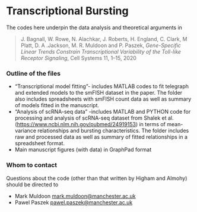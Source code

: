 # Transcriptional Bursting #

The codes here underpin the data analysis and theoretical arguments in

>J. Bagnall, W. Rowe, N. Alachkar, J. Roberts, H. England, C. Clark, M Platt, D. A .Jackson, M. R. Muldoon and P. Paszek, *Gene-Specific Linear Trends Constrain Transcriptional Variability of the Toll-like Receptor Signaling*, Cell Systems 11, 1–15, 2020


### Outline of the files ###


* “Transcriptional model fitting”- includes MATLAB codes to fit telegraph and extended models to the smFISH dataset in the paper. The folder also includes spreadsheets with smFISH count data as well as summary of models fitted in the manuscript.
* “Analysis of scRNA-seq data” -includes MATLAB and PYTHON code for processing and analysis of scRNA-seq dataset from Shalek et al. (https://www.ncbi.nlm.nih.gov/pubmed/24919153) in terms of mean-variance relationships and bursting characteristics. The folder includes raw and processed data as well as summary of fitted relationships in a spreadsheet format.
* Main manuscript figures (with data) in GraphPad format 

### Whom to contact ###
Questions about the code (other than that written by Higham and Almohy) should be directed to 

* Mark Muldoon [mark.muldoon@manchester.ac.uk](mailto:mark.muldoon@manchester.ac.uk)
* Pawel Paszek [pawel.paszek@manchester.ac.uk](mailto:pawel.paszek@manchester.ac.uk)

